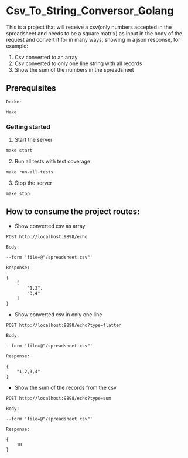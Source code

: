 # Csv_To_String_Conversor_Golang

This is a project that will receive a csv(only numbers accepted in the spreadsheet and needs to be a square matrix) as input in the body of the request and convert it for in many ways, showing in a json response, for example:
1. Csv converted to an array
2. Csv converted to only one line string with all records
3. Show the sum of the numbers in the spreadsheet

## Prerequisites

```
Docker
```

```
Make
```

### Getting started

1. Start the server

```
make start
```

2. Run all tests with test coverage

```
make run-all-tests
```

3. Stop the server

```
make stop
```

## How to consume the project routes:

- Show converted csv as array

```
POST http://localhost:9898/echo
```

```
Body:
```

```
--form 'file=@"/spreadsheet.csv"'
```

```
Response: 
```

```
{
    [
        "1,2",
        "3,4"
    ]
}
```

- Show converted csv in only one line

```
POST http://localhost:9898/echo?type=flatten
```

```
Body:
```

```
--form 'file=@"/spreadsheet.csv"'
```

```
Response: 
```

```
{
    "1,2,3,4"
}
```

- Show the sum of the records from the csv

```
POST http://localhost:9898/echo?type=sum
```

```
Body:
```

```
--form 'file=@"/spreadsheet.csv"'
```

```
Response: 
```

```
{
    10
}
```
